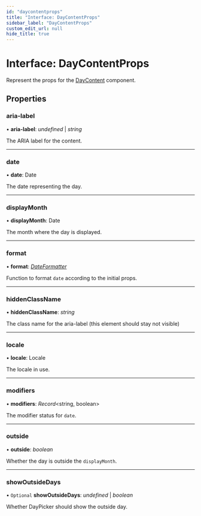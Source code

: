 ```yaml
---
id: "daycontentprops"
title: "Interface: DayContentProps"
sidebar_label: "DayContentProps"
custom_edit_url: null
hide_title: true
---
```


# Interface: DayContentProps

Represent the props for the [DayContent](../functions/daycontent.md) component.

## Properties

### aria-label

• **aria-label**: *undefined* \| *string*

The ARIA label for the content.

___

### date

• **date**: Date

The date representing the day.

___

### displayMonth

• **displayMonth**: Date

The month where the day is displayed.

___

### format

• **format**: [*DateFormatter*](../types/dateformatter.md)

Function to format `date` according to the initial props.

___

### hiddenClassName

• **hiddenClassName**: *string*

The class name for the aria-label (this element should stay not visible)

___

### locale

• **locale**: Locale

The locale in use.

___

### modifiers

• **modifiers**: *Record*<string, boolean\>

The modifier status for `date`.

___

### outside

• **outside**: *boolean*

Whether the day is outside the `displayMonth`.

___

### showOutsideDays

• `Optional` **showOutsideDays**: *undefined* \| *boolean*

Whether DayPicker should show the outside day.
